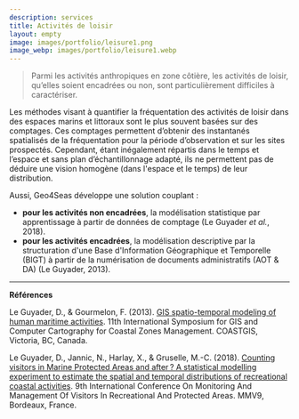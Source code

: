 ```yaml
---
description: services
title: Activités de loisir
layout: empty
image: images/portfolio/leisure1.png
image_webp: images/portfolio/leisure1.webp
---
```


> Parmi les activités anthropiques en zone côtière, les activités de loisir, qu’elles soient encadrées ou non, sont particulièrement difficiles à caractériser. 

Les méthodes visant à quantifier la fréquentation des activités de loisir dans des espaces marins et littoraux sont le plus souvent basées sur des comptages. Ces comptages permettent d’obtenir des instantanés spatialisés de la fréquentation pour la période d’observation et sur les sites prospectés. Cependant, étant inégalement répartis dans le temps et l’espace et sans plan d’échantillonnage adapté, ils ne permettent pas de déduire une vision homogène (dans l'espace et le temps) de leur distribution. 

Aussi, Geo4Seas développe une solution couplant :
- **pour les activités non encadrées**, la modélisation statistique par apprentissage à partir de données de comptage (Le Guyader *et al.*, 2018).
- **pour les activités encadrées**, la modélisation descriptive par la structuration d'une Base d'Information Géographique et Temporelle (BIGT) à partir de la numérisation de documents administratifs (AOT & DA) (Le Guyader, 2013).

 



______________________________
**Références**

Le Guyader, D., & Gourmelon, F. (2013). [GIS spatio-temporal modeling of human maritime activities](https://hal.univ-brest.fr/hal-00842209). 11th International Symposium for GIS and Computer Cartography for Coastal Zones Management. COASTGIS, Victoria, BC, Canada.

Le Guyader, D., Jannic, N., Harlay, X., & Gruselle, M.-C. (2018). [Counting visitors in Marine Protected Areas and after ? A statistical modelling experiment to estimate the spatial and temporal distributions of recreational coastal activities](https://www.researchgate.net/publication/328305888_Counting_visitors_in_Marine_Protected_Areas_and_after_A_statistical_modelling_experiment_to_estimate_the_spatial_and_temporal_distributions_of_recreational_coastal_activities). 9th International Conference On Monitoring And Management Of Visitors In Recreational And Protected Areas. MMV9, Bordeaux, France.
